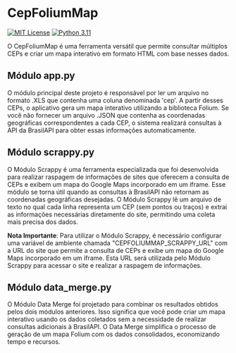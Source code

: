 # CepFoliumMap

[![MIT License](https://img.shields.io/github/license/viniciusccosta/clipbarcode)](https://choosealicense.com/licenses/mit/)
[![Python 3.11](https://img.shields.io/badge/Python-3.11-blue)](https://www.python.org/downloads/release/python-3110/)

O CepFoliumMap é uma ferramenta versátil que permite consultar múltiplos CEPs e criar um mapa interativo em formato HTML com base nesses dados.

## Módulo app.py

O módulo principal deste projeto é responsável por ler um arquivo no formato .XLS que contenha uma coluna denominada 'cep'. A partir desses CEPs, o aplicativo gera um mapa interativo utilizando a biblioteca Folium. Se você não fornecer um arquivo .JSON que contenha as coordenadas geográficas correspondentes a cada CEP, o sistema realizará consultas à API da BrasilAPI para obter essas informações automaticamente.

## Módulo scrappy.py

O Módulo Scrappy é uma ferramenta especializada que foi desenvolvida para realizar raspagem de informações de sites que oferecem a consulta de CEPs e exibem um mapa do Google Maps incorporado em um iframe. Esse módulo se torna útil quando as consultas à BrasilAPI não retornam as coordenadas geográficas desejadas. O Módulo Scrappy lê um arquivo de texto no qual cada linha representa um CEP (sem pontos ou traços) e extrai as informações necessárias diretamente do site, permitindo uma coleta mais precisa dos dados.

**Nota Importante**: Para utilizar o Módulo Scrappy, é necessário configurar uma variável de ambiente chamada "CEPFOLIUMMAP_SCRAPPY_URL" com a URL do site que permite a consulta de CEPs e exibe um mapa do Google Maps incorporado em um iframe. Esta URL será utilizada pelo Módulo Scrappy para acessar o site e realizar a raspagem de informações.

## Módulo data_merge.py

O Módulo Data Merge foi projetado para combinar os resultados obtidos pelos dois módulos anteriores. Isso significa que você pode criar um mapa interativo usando os dados coletados sem a necessidade de realizar consultas adicionais à BrasilAPI. O Data Merge simplifica o processo de geração de um mapa Folium com os dados consolidados, economizando tempo e recursos.
